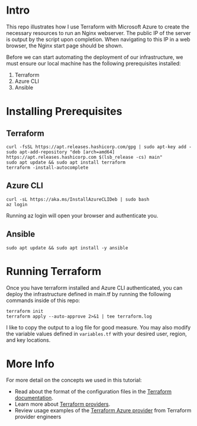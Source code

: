 # Intro

This repo illustrates how I use Terraform with Microsoft Azure to create the necessary resources to run an Nginx webserver. The public IP of the server is output by the script upon completion. When navigating to this IP in a web browser, the Nginx start page should be shown. 

Before we can start automating the deployment of our infrastructure, we must ensure our local machine has the following prerequisites installed:

 1. Terraform
 2. Azure CLI
 3. Ansible

# Installing Prerequisites 

## Terraform 

```
curl -fsSL https://apt.releases.hashicorp.com/gpg | sudo apt-key add -
sudo apt-add-repository "deb [arch=amd64] https://apt.releases.hashicorp.com $(lsb_release -cs) main"
sudo apt update && sudo apt install terraform
terraform -install-autocomplete
```

## Azure CLI

```
curl -sL https://aka.ms/InstallAzureCLIDeb | sudo bash
az login
```

Running az login will open your browser and authenticate you. 

## Ansible

```
sudo apt update && sudo apt install -y ansible
```

# Running Terraform

Once you have terraform installed and Azure CLI authenticated, you can deploy the infrastructure defined in main.tf by running the following commands inside of this repo:

```
terraform init
terraform apply --auto-approve 2>&1 | tee terraform.log
```

I like to copy the output to a log file for good measure. You may also modify the variable values defined in `variables.tf` with your desired user, region, and key locations.

# More Info

For more detail on the concepts we used in this tutorial:
  * Read about the format of the configuration files in the [Terraform documentation](https://www.terraform.io/docs/language/index.html).
  * Learn more about [Terraform providers](https://www.terraform.io/docs/providers/index.html).
  * Review usage examples of the [Terraform Azure provider](https://github.com/terraform-providers/terraform-provider-azurerm/tree/master/examples) from Terraform provider engineers


